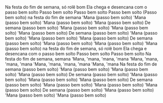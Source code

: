 Na festa do fim de semana, só rolê bom
Ela chega e desencana com o passo bem solto
Passo bem solto
Passo bem solto
Passo bem solto
(Passo bem solto) na festa do fim de semana
'Mana (passo bem solto)
'Mana (passo bem solto)
'Mana (passo bem solto)
'Mana (passo bem solto)
De semana (passo bem solto)
'Mana (passo bem solto)
'Mana (passo bem solto)
'Mana (passo bem solto)
De semana (passo bem solto)
'Mana (passo bem solto)
'Mana (passo bem solto)
'Mana (passo bem solto)
De semana (passo bem solto)
'Mana (passo bem solto)
'Mana (passo bem solto)
'Mana (passo bem solto)
na festa do fim de semana, só rolê bom
Ela chega e desencana com o passo bem solto
Passo bem solto
Passo bem solto
Na festa do fim de semana, semana
'Mana, 'mana, 'mana, 'mana
'Mana, 'mana, 'mana, 'mana
'Mana, 'mana, 'mana, 'mana
'Mana, 'mana
Na festa do fim de semana (passo bem solto)
'Mana (passo bem solto)
'Mana (passo bem solto)
'Mana (passo bem solto)
De semana (passo bem solto)
'Mana (passo bem solto)
'Mana (passo bem solto)
'Mana (passo bem solto)
De semana (passo bem solto)
'Mana (passo bem solto)
'Mana (passo bem solto)
'Mana (passo bem solto)
De semana (passo bem solto)
'Mana (passo bem solto)
'Mana (passo bem solto)
'Mana (passo bem solto)
